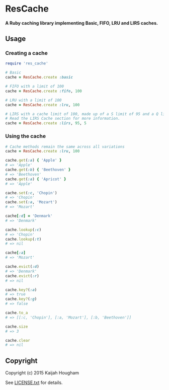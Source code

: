 # ResCache
#### A Ruby caching library implementing Basic, FIFO, LRU and LIRS caches.

## Usage
### Creating a cache
```ruby
require 'res_cache'

# Basic
cache = ResCache.create :basic

# FIFO with a limit of 100
cache = ResCache.create :fifo, 100

# LRU with a limit of 100
cache = ResCache.create :lru, 100

# LIRS with a cache limit of 100, made up of a S limit of 95 and a Q limit of 5.
# Read the LIRS Cache section for more information.
cache = ResCache.create :lirs, 95, 5
```

### Using the cache
```ruby
# Cache methods remain the same across all variations
cache = ResCache.create :lru, 100

cache.get(:a) { 'Apple' }
# => 'Apple'
cache.get(:b) { 'Beethoven' }
# => 'Beethoven'
cache.get(:a) { 'Apricot' }
# => 'Apple'

cache.set(:c, 'Chopin')
# => 'Chopin'
cache.set(:a, 'Mozart')
# => 'Mozart'

cache[:d] = 'Denmark'
# => 'Denmark'

cache.lookup(:c)
# => 'Chopin'
cache.lookup(:t)
# => nil

cache[:a]
# => 'Mozart'

cache.evict(:d)
# => 'Denmark'
cache.evict(:r)
# => nil

cache.key?(:a)
# => true
cache.key?(:g)
# => false

cache.to_a
# => [[:c, 'Chopin'], [:a, 'Mozart'], [:b, 'Beethoven']]

cache.size
# => 3

cache.clear
# => nil
```

## Copyright

Copyright (c) 2015 Kaijah Hougham

See [LICENSE.txt](LICENSE.txt) for details.
